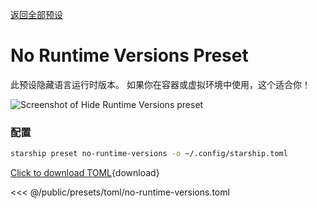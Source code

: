[返回全部预设](./#no-runtime-versions)

# No Runtime Versions Preset

此预设隐藏语言运行时版本。 如果你在容器或虚拟环境中使用，这个适合你！

![Screenshot of Hide Runtime Versions preset](/presets/img/no-runtime-versions.png)

### 配置

```sh
starship preset no-runtime-versions -o ~/.config/starship.toml
```

[Click to download TOML](/presets/toml/no-runtime-versions.toml){download}

<<< @/public/presets/toml/no-runtime-versions.toml
